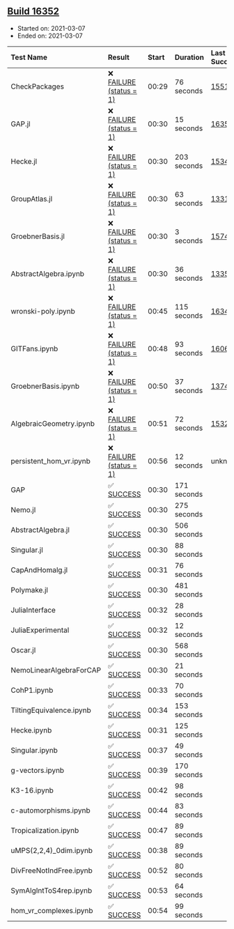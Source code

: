 ## [Build 16352](https://oscarci.mathematik.uni-kl.de/job/oscar/16352/)

* Started on: 2021-03-07
* Ended on: 2021-03-07

| Test Name    | Result | Start | Duration | Last Success | First Failure |
|:-------------|:-------|:------|:---------|:-------------|:--------------|
| CheckPackages | ❌ [FAILURE (status = 1)](https://oscarci.mathematik.uni-kl.de/job/oscar/16352/artifact/logs/build-16352/CheckPackages.log) | 00:29 | 76 seconds | [15514](https://oscarci.mathematik.uni-kl.de/job/oscar/15514/) | [15515](https://oscarci.mathematik.uni-kl.de/job/oscar/15515/) |
| GAP.jl | ❌ [FAILURE (status = 1)](https://oscarci.mathematik.uni-kl.de/job/oscar/16352/artifact/logs/build-16352/GAP.jl.log) | 00:30 | 15 seconds | [16350](https://oscarci.mathematik.uni-kl.de/job/oscar/16350/) | [16351](https://oscarci.mathematik.uni-kl.de/job/oscar/16351/) |
| Hecke.jl | ❌ [FAILURE (status = 1)](https://oscarci.mathematik.uni-kl.de/job/oscar/16352/artifact/logs/build-16352/Hecke.jl.log) | 00:30 | 203 seconds | [15344](https://oscarci.mathematik.uni-kl.de/job/oscar/15344/) | [15348](https://oscarci.mathematik.uni-kl.de/job/oscar/15348/) |
| GroupAtlas.jl | ❌ [FAILURE (status = 1)](https://oscarci.mathematik.uni-kl.de/job/oscar/16352/artifact/logs/build-16352/GroupAtlas.jl.log) | 00:30 | 63 seconds | [13311](https://oscarci.mathematik.uni-kl.de/job/oscar/13311/) | [13312](https://oscarci.mathematik.uni-kl.de/job/oscar/13312/) |
| GroebnerBasis.jl | ❌ [FAILURE (status = 1)](https://oscarci.mathematik.uni-kl.de/job/oscar/16352/artifact/logs/build-16352/GroebnerBasis.jl.log) | 00:30 | 3 seconds | [15745](https://oscarci.mathematik.uni-kl.de/job/oscar/15745/) | [15746](https://oscarci.mathematik.uni-kl.de/job/oscar/15746/) |
| AbstractAlgebra.ipynb | ❌ [FAILURE (status = 1)](https://oscarci.mathematik.uni-kl.de/job/oscar/16352/artifact/logs/build-16352/AbstractAlgebra.ipynb.log) | 00:30 | 36 seconds | [13355](https://oscarci.mathematik.uni-kl.de/job/oscar/13355/) | [13356](https://oscarci.mathematik.uni-kl.de/job/oscar/13356/) |
| wronski-poly.ipynb | ❌ [FAILURE (status = 1)](https://oscarci.mathematik.uni-kl.de/job/oscar/16352/artifact/logs/build-16352/wronski-poly.ipynb.log) | 00:45 | 115 seconds | [16347](https://oscarci.mathematik.uni-kl.de/job/oscar/16347/) | [16348](https://oscarci.mathematik.uni-kl.de/job/oscar/16348/) |
| GITFans.ipynb | ❌ [FAILURE (status = 1)](https://oscarci.mathematik.uni-kl.de/job/oscar/16352/artifact/logs/build-16352/GITFans.ipynb.log) | 00:48 | 93 seconds | [16068](https://oscarci.mathematik.uni-kl.de/job/oscar/16068/) | [16069](https://oscarci.mathematik.uni-kl.de/job/oscar/16069/) |
| GroebnerBasis.ipynb | ❌ [FAILURE (status = 1)](https://oscarci.mathematik.uni-kl.de/job/oscar/16352/artifact/logs/build-16352/GroebnerBasis.ipynb.log) | 00:50 | 37 seconds | [13748](https://oscarci.mathematik.uni-kl.de/job/oscar/13748/) | [13749](https://oscarci.mathematik.uni-kl.de/job/oscar/13749/) |
| AlgebraicGeometry.ipynb | ❌ [FAILURE (status = 1)](https://oscarci.mathematik.uni-kl.de/job/oscar/16352/artifact/logs/build-16352/AlgebraicGeometry.ipynb.log) | 00:51 | 72 seconds | [15322](https://oscarci.mathematik.uni-kl.de/job/oscar/15322/) | [15323](https://oscarci.mathematik.uni-kl.de/job/oscar/15323/) |
| persistent_hom_vr.ipynb | ❌ [FAILURE (status = 1)](https://oscarci.mathematik.uni-kl.de/job/oscar/16352/artifact/logs/build-16352/persistent_hom_vr.ipynb.log) | 00:56 | 12 seconds | unknown | unknown |
| GAP | ✅ [SUCCESS](https://oscarci.mathematik.uni-kl.de/job/oscar/16352/artifact/logs/build-16352/GAP.log) | 00:30 | 171 seconds |  |  |
| Nemo.jl | ✅ [SUCCESS](https://oscarci.mathematik.uni-kl.de/job/oscar/16352/artifact/logs/build-16352/Nemo.jl.log) | 00:30 | 275 seconds |  |  |
| AbstractAlgebra.jl | ✅ [SUCCESS](https://oscarci.mathematik.uni-kl.de/job/oscar/16352/artifact/logs/build-16352/AbstractAlgebra.jl.log) | 00:30 | 506 seconds |  |  |
| Singular.jl | ✅ [SUCCESS](https://oscarci.mathematik.uni-kl.de/job/oscar/16352/artifact/logs/build-16352/Singular.jl.log) | 00:30 | 88 seconds |  |  |
| CapAndHomalg.jl | ✅ [SUCCESS](https://oscarci.mathematik.uni-kl.de/job/oscar/16352/artifact/logs/build-16352/CapAndHomalg.jl.log) | 00:31 | 76 seconds |  |  |
| Polymake.jl | ✅ [SUCCESS](https://oscarci.mathematik.uni-kl.de/job/oscar/16352/artifact/logs/build-16352/Polymake.jl.log) | 00:30 | 481 seconds |  |  |
| JuliaInterface | ✅ [SUCCESS](https://oscarci.mathematik.uni-kl.de/job/oscar/16352/artifact/logs/build-16352/JuliaInterface.log) | 00:32 | 28 seconds |  |  |
| JuliaExperimental | ✅ [SUCCESS](https://oscarci.mathematik.uni-kl.de/job/oscar/16352/artifact/logs/build-16352/JuliaExperimental.log) | 00:32 | 12 seconds |  |  |
| Oscar.jl | ✅ [SUCCESS](https://oscarci.mathematik.uni-kl.de/job/oscar/16352/artifact/logs/build-16352/Oscar.jl.log) | 00:30 | 568 seconds |  |  |
| NemoLinearAlgebraForCAP | ✅ [SUCCESS](https://oscarci.mathematik.uni-kl.de/job/oscar/16352/artifact/logs/build-16352/NemoLinearAlgebraForCAP.log) | 00:30 | 21 seconds |  |  |
| CohP1.ipynb | ✅ [SUCCESS](https://oscarci.mathematik.uni-kl.de/job/oscar/16352/artifact/logs/build-16352/CohP1.ipynb.log) | 00:33 | 70 seconds |  |  |
| TiltingEquivalence.ipynb | ✅ [SUCCESS](https://oscarci.mathematik.uni-kl.de/job/oscar/16352/artifact/logs/build-16352/TiltingEquivalence.ipynb.log) | 00:34 | 153 seconds |  |  |
| Hecke.ipynb | ✅ [SUCCESS](https://oscarci.mathematik.uni-kl.de/job/oscar/16352/artifact/logs/build-16352/Hecke.ipynb.log) | 00:31 | 125 seconds |  |  |
| Singular.ipynb | ✅ [SUCCESS](https://oscarci.mathematik.uni-kl.de/job/oscar/16352/artifact/logs/build-16352/Singular.ipynb.log) | 00:37 | 49 seconds |  |  |
| g-vectors.ipynb | ✅ [SUCCESS](https://oscarci.mathematik.uni-kl.de/job/oscar/16352/artifact/logs/build-16352/g-vectors.ipynb.log) | 00:39 | 170 seconds |  |  |
| K3-16.ipynb | ✅ [SUCCESS](https://oscarci.mathematik.uni-kl.de/job/oscar/16352/artifact/logs/build-16352/K3-16.ipynb.log) | 00:42 | 98 seconds |  |  |
| c-automorphisms.ipynb | ✅ [SUCCESS](https://oscarci.mathematik.uni-kl.de/job/oscar/16352/artifact/logs/build-16352/c-automorphisms.ipynb.log) | 00:44 | 83 seconds |  |  |
| Tropicalization.ipynb | ✅ [SUCCESS](https://oscarci.mathematik.uni-kl.de/job/oscar/16352/artifact/logs/build-16352/Tropicalization.ipynb.log) | 00:47 | 89 seconds |  |  |
| uMPS(2,2,4)_0dim.ipynb | ✅ [SUCCESS](https://oscarci.mathematik.uni-kl.de/job/oscar/16352/artifact/logs/build-16352/uMPS-2-2-4-_0dim.ipynb.log) | 00:38 | 89 seconds |  |  |
| DivFreeNotIndFree.ipynb | ✅ [SUCCESS](https://oscarci.mathematik.uni-kl.de/job/oscar/16352/artifact/logs/build-16352/DivFreeNotIndFree.ipynb.log) | 00:52 | 80 seconds |  |  |
| SymAlgIntToS4rep.ipynb | ✅ [SUCCESS](https://oscarci.mathematik.uni-kl.de/job/oscar/16352/artifact/logs/build-16352/SymAlgIntToS4rep.ipynb.log) | 00:53 | 64 seconds |  |  |
| hom_vr_complexes.ipynb | ✅ [SUCCESS](https://oscarci.mathematik.uni-kl.de/job/oscar/16352/artifact/logs/build-16352/hom_vr_complexes.ipynb.log) | 00:54 | 99 seconds |  |  |
